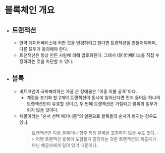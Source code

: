 # 블록체인 개요
- **트랜잭션**
	-
	- 만약 데이터베이스에 어떤 것을 변경하려고 한다면 트랜잭션을 만들어야하며, 다른 모두가 동의해야 한다.
	- 트랜잭션은 항상 만든 사람에 의해 암호화된다. 그래서 데이터베이스를 직접 수정하려는 것을 차단할 수 있다.
- **블록**
	-
	- 비트코인이 극복해야하는 가장 큰 장애물은 "이중 지불 공격"이다.
		- 계정을 초기화 할 2개의 트랜잭션이 동시에 일어난다면 먼저 들어온 하나의 트랜잭션만이 유효할 것이고, 두 번째 트랜잭션은 거절되고 블록의 일부가 되지 않을 것이다.
	- 채굴이라는 "순서 선택 매커니즘"의 일환으로 블록들의 순서가 바뀌는 경우도 있다.
		> 트랜잭션은 다음 블록이나 향후 특정 블록을 포함하지 않을 수도 있다. -> 어떤 트랜잭션 블록이 포함될지 결정하는 것은 트랜잭션의 제출자가 아닌 채굴자에게 달려 있기 때문이다.
